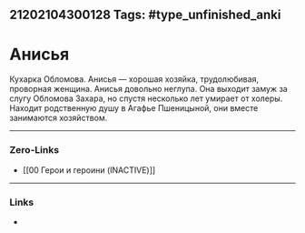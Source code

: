 21202104300128
Tags: #type_unfinished_anki
---
# Анисья

Кухарка Обломова. Анисья — хорошая хозяйка, трудолюбивая, проворная женщина. Анисья довольно неглупа. Она выходит замуж за слугу Обломова Захара, но спустя несколько лет умирает от холеры. Находит родственную душу в Агафье Пшеницыной, они вместе занимаются хозяйством.

---
### Zero-Links
- [[00 Герои и героини (INACTIVE)]]
---
### Links
-